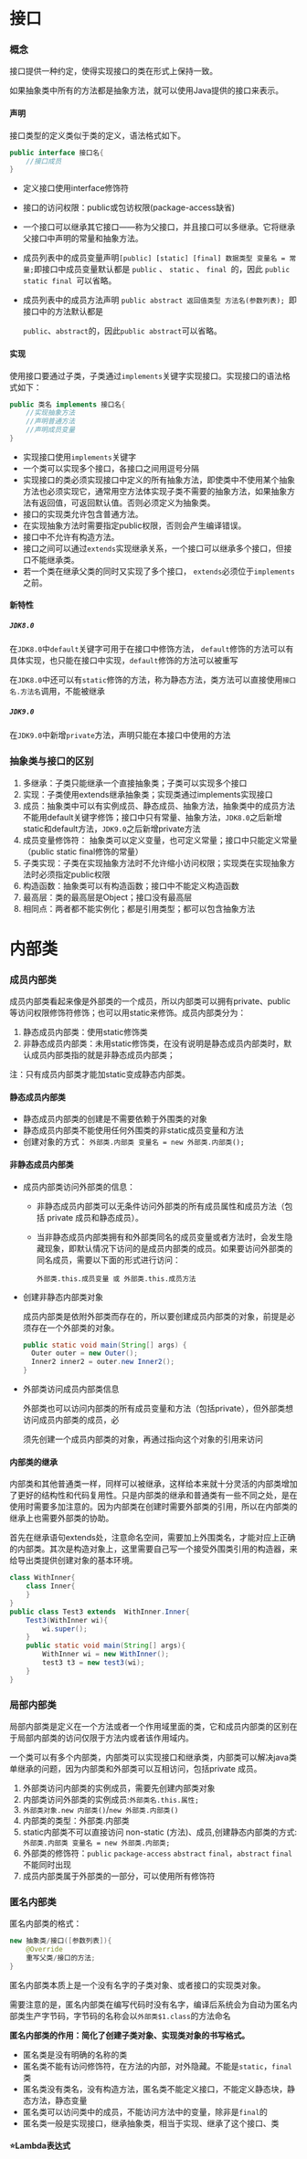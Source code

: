 # 接口

### 概念

接口提供一种约定，使得实现接口的类在形式上保持一致。

如果抽象类中所有的方法都是抽象方法，就可以使用Java提供的接口来表示。

#### 声明

接口类型的定义类似于类的定义，语法格式如下。

```java
public interface 接口名{
    //接口成员
}
```

- 定义接口使用interface修饰符

- 接口的访问权限：public或包访权限(package-access缺省)

- ⼀个接⼝可以继承其它接⼝——称为⽗接⼝，并且接⼝可以多继承。它将继承⽗接⼝中声明的常量和抽象⽅法。

- 成员列表中的成员变量声明` [public] [static] [final] 数据类型 变量名 = 常量; `即接⼝中成员变量默认都是 `public` 、 `static` 、 `final `的，因此 `public static final `可以省略。

- 成员列表中的成员⽅法声明 `public abstract 返回值类型 方法名(参数列表); `即接⼝中的⽅法默认都是

  `public`、`abstract`的，因此`public abstract`可以省略。

#### 实现

使用接口要通过子类，子类通过`implements`关键字实现接口。实现接口的语法格式如下：

```java
public 类名 implements 接口名{
    //实现抽象方法
    //声明普通方法
    //声明成员变量
}
```

- 实现接口使用`implements`关键字
- 一个类可以实现多个接口，各接口之间用逗号分隔
- 实现接口的类必须实现接口中定义的所有抽象方法，即使类中不使用某个抽象方法也必须实现它，通常用空方法体实现子类不需要的抽象方法，如果抽象方法有返回值，可返回默认值。否则必须定义为抽象类。
- 接⼝的实现类允许包含普通⽅法。
- 在实现抽象⽅法时需要指定public权限，否则会产⽣编译错误。
- 接⼝中不允许有构造⽅法。
- 接⼝之间可以通过`extends`实现继承关系，⼀个接⼝可以继承多个接⼝，但接⼝不能继承类。
- 若⼀个类在继承⽗类的同时⼜实现了多个接⼝， `extends`必须位于`implements`之前。

#### 新特性

##### `JDK8.0`

在`JDK8.0`中`default`关键字可用于在接口中修饰方法， `default`修饰的方法可以有具体实现，也只能在接口中实现，`default`修饰的方法可以被重写

在`JDK8.0`中还可以有`static`修饰的方法，称为静态方法，类方法可以直接使用`接口名.方法名`调用，不能被继承

##### `JDK9.0`

在`JDK9.0`中新增`private`方法，声明只能在本接口中使用的方法

### 抽象类与接口的区别

1. 多继承：子类只能继承⼀个直接抽象类；子类可以实现多个接口
2. 实现：子类使用extends继承抽象类；实现类通过implements实现接口
3. 成员：抽象类中可以有实例成员、静态成员、抽象方法，抽象类中的成员⽅法不能⽤default关键字修饰；接口中只有常量、抽象方法，`JDK8.0`之后新增static和default方法，`JDK9.0`之后新增private方法
4. 成员变量修饰符： 抽象类可以定义变量，也可定义常量；接⼝中只能定义常量（public static final修饰的常量）
5. ⼦类实现：⼦类在实现抽象⽅法时不允许缩⼩访问权限；实现类在实现抽象⽅法时必须指定public权限
6. 构造函数：抽象类可以有构造函数；接⼝中不能定义构造函数
7. 最⾼层：类的最⾼层是Object；接⼝没有最⾼层
8. 相同点：两者都不能实例化；都是引⽤类型；都可以包含抽象⽅法

# 内部类

### 成员内部类

成员内部类看起来像是外部类的一个成员，所以内部类可以拥有private、public等访问权限修饰符修饰；也可以用static来修饰。成员内部类分为：

1. 静态成员内部类：使用static修饰类
2. ⾮静态成员内部类：未⽤static修饰类，在没有说明是静态成员内部类时，默认成员内部类指的就是⾮静态成员内部类；

注：只有成员内部类才能加static变成静态内部类。

#### 静态成员内部类

- 静态成员内部类的创建是不需要依赖于外围类的对象
- 静态成员内部类不能使⽤任何外围类的⾮static成员变量和⽅法
- 创建对象的⽅式： `外部类.内部类 变量名 = new 外部类.内部类();`

#### 非静态成员内部类

- 成员内部类访问外部类的信息：

  - 非静态成员内部类可以无条件访问外部类的所有成员属性和成员方法（包括 private 成员和静态成员）。

  - 当非静态成员内部类拥有和外部类同名的成员变量或者方法时，会发生隐藏现象，即默认情况下访问的是成员内部类的成员。如果要访问外部类的同名成员，需要以下面的形式进行访问：

    `外部类.this.成员变量 或 外部类.this.成员方法`

- 创建⾮静态内部类对象

  成员内部类是依附外部类而存在的，所以要创建成员内部类的对象，前提是必须存在一个外部类的对象。

  ```java
  public static void main(String[] args) {
  	Outer outer = new Outer();
  	Inner2 inner2 = outer.new Inner2();
  }
  ```

- 外部类访问成员内部类信息

  外部类也可以访问内部类的所有成员变量和方法（包括private），但外部类想访问成员内部类的成员，必

  须先创建一个成员内部类的对象，再通过指向这个对象的引用来访问

#### 内部类的继承

内部类和其他普通类一样，同样可以被继承，这样给本来就十分灵活的内部类增加了更好的结构性和代码复用性。只是内部类的继承和普通类有一些不同之处，是在使用时需要多加注意的。因为内部类在创建时需要外部类的引用，所以在内部类的继承上也需要外部类的协助。

首先在继承语句extends处，注意命名空间，需要加上外围类名，才能对应上正确的内部类。其次是构造对象上，这里需要自己写一个接受外围类引用的构造器，来给导出类提供创建对象的基本环境。

```java
class WithInner{
	class Inner{
	}
}
public class Test3 extends 	WithInner.Inner{
	Test3(WithInner wi){
		wi.super();
	}
	public static void main(String[] args){
		WithInner wi = new WithInner();
		test3 t3 = new test3(wi);
	}
}
```

### 局部内部类

局部内部类是定义在一个方法或者一个作用域里面的类，它和成员内部类的区别在于局部内部类的访问仅限于方法内或者该作用域内。

一个类可以有多个内部类，内部类可以实现接口和继承类，内部类可以解决java类单继承的问题，因为内部类和外部类可以互相访问，包括private 成员。

1. 外部类访问内部类的实例成员，需要先创建内部类对象
2. 内部类访问外部类的实例成员:`外部类名.this.属性;`
3. `外部类对象.new 内部类()`/`new 外部类.内部类()`
4. 内部类的类型：外部类.内部类
5. static内部类不可以直接访问 non-static (⽅法)、成员,创建静态内部类的⽅式:`外部类.内部类 变量名 = new 外部类.内部类;`
6. 外部类的修饰符：`public` `package-access` `abstract` `final`，`abstract` `final`不能同时出现
7. 成员内部类属于外部类的⼀部分，可以使⽤所有修饰符

### 匿名内部类

匿名内部类的格式：

```java
new 抽象类/接口([参数列表]){
	@Override
	重写父类/接口的方法;
}
```

匿名内部类本质上是一个没有名字的子类对象、或者接口的实现类对象。

需要注意的是，匿名内部类在编写代码时没有名字，编译后系统会为自动为匿名内部类生产字节码，字节码的名称会以`外部类$1.class`的方法命名

**匿名内部类的作用：简化了创建子类对象、实现类对象的书写格式。**

- 匿名类是没有明确的名称的类
- 匿名类不能有访问修饰符，在⽅法的内部，对外隐藏。不能是`static`，`final`类
- 匿名类没有类名，没有构造⽅法，匿名类不能定义接⼝，不能定义静态块，静态⽅法，静态变量
- 匿名类可以访问类中的成员，不能访问⽅法中的变量，除⾮是`final`的
- 匿名类⼀般是实现接⼝，继承抽象类，相当于实现、继承了这个接⼝、类

#### ⭐Lambda表达式